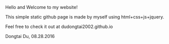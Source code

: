 Hello and Welcome to my website!

This simple static github page is made by myself using html+css+js+jquery.

Feel free to check it out at dudongtai2002.github.io

Dongtai Du, 08.28.2016
